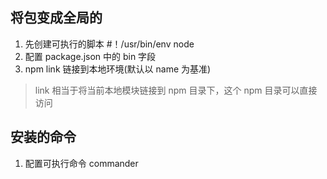 ## 将包变成全局的

1. 先创建可执行的脚本 #！/usr/bin/env node
2. 配置 package.json 中的 bin 字段
3. npm link 链接到本地环境(默认以 name 为基准)

> link 相当于将当前本地模块链接到 npm 目录下，这个 npm 目录可以直接访问

## 安装的命令

1. 配置可执行命令 commander

